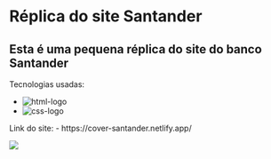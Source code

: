 <h1>Réplica do site Santander</h1>

<h2>Esta é uma pequena réplica do site do banco Santander</h2>

Tecnologias usadas:
  - <img src="https://img.shields.io/badge/HTML5-E34F26?style=for-the-badge&logo=html5&logoColor=white" alt="html-logo"/>
  - <img src="https://img.shields.io/badge/CSS3-1572B6?style=for-the-badge&logo=css3&logoColor=white" alt="css-logo"/>

<p>Link do site:
  - https://cover-santander.netlify.app/
</p>

<img src="https://github.com/AssiralSilva/Project_Santander/blob/master/assets/Project-santander-r%C3%A9plica.png?raw=true"/>
